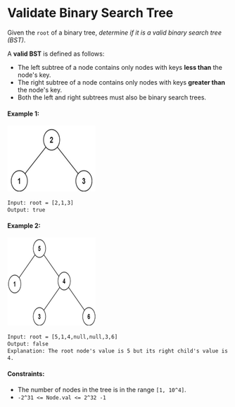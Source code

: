 # Validate Binary Search Tree
Given the `root` of a binary tree, *determine if it is a valid binary search tree (BST)*.  

A **valid BST** is defined as follows:
- The left subtree of a node contains only nodes with keys **less than** the node's key.
- The right subtree of a node contains only nodes with keys **greater than** the node's key.
- Both the left and right subtrees must also be binary search trees.

#### Example 1:
<img src="images/example1.png" width="200" height="150">

```
Input: root = [2,1,3]
Output: true
```

#### Example 2:
<img src="images/example2.png" width="200" height="200">

```
Input: root = [5,1,4,null,null,3,6]
Output: false
Explanation: The root node's value is 5 but its right child's value is 4.
```

#### Constraints:
- The number of nodes in the tree is in the range `[1, 10^4]`.
- `-2^31 <= Node.val <= 2^32 -1`